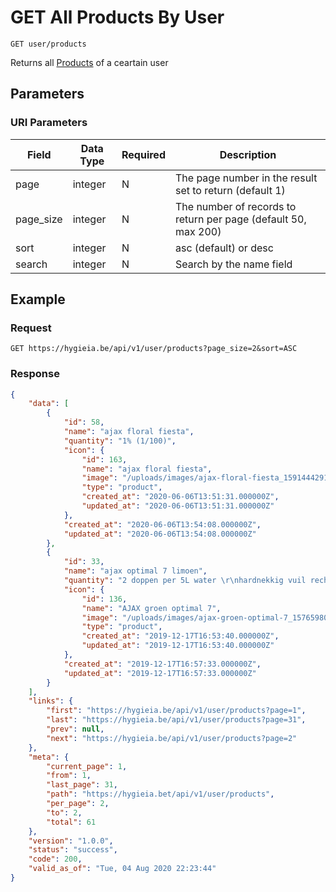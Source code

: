 # GET All Products By User

    GET user/products
    
Returns all [Products] of a ceartain user

## Parameters
### URI Parameters
Field | Data Type | Required | Description
--- | --- | --- | ---
page | integer | N | The page number in the result set to return (default 1)
page_size | integer | N | The number of records to return per page (default 50, max 200)
sort | integer | N | asc (default) or desc
search | integer | N | Search by the name field

## Example
### Request

    GET https://hygieia.be/api/v1/user/products?page_size=2&sort=ASC

### Response
``` json
{
    "data": [
        {
            "id": 58,
            "name": "ajax floral fiesta",
            "quantity": "1% (1/100)",
            "icon": {
                "id": 163,
                "name": "ajax floral fiesta",
                "image": "/uploads/images/ajax-floral-fiesta_1591444291.jpg",
                "type": "product",
                "created_at": "2020-06-06T13:51:31.000000Z",
                "updated_at": "2020-06-06T13:51:31.000000Z"
            },
            "created_at": "2020-06-06T13:54:08.000000Z",
            "updated_at": "2020-06-06T13:54:08.000000Z"
        },
        {
            "id": 33,
            "name": "ajax optimal 7 limoen",
            "quantity": "2 doppen per 5L water \r\nhardnekkig vuil rechtstreeks gebruik",
            "icon": {
                "id": 136,
                "name": "AJAX groen optimal 7",
                "image": "/uploads/images/ajax-groen-optimal-7_1576598020.jpg",
                "type": "product",
                "created_at": "2019-12-17T16:53:40.000000Z",
                "updated_at": "2019-12-17T16:53:40.000000Z"
            },
            "created_at": "2019-12-17T16:57:33.000000Z",
            "updated_at": "2019-12-17T16:57:33.000000Z"
        }
    ],
    "links": {
        "first": "https://hygieia.be/api/v1/user/products?page=1",
        "last": "https://hygieia.be/api/v1/user/products?page=31",
        "prev": null,
        "next": "https://hygieia.be/api/v1/user/products?page=2"
    },
    "meta": {
        "current_page": 1,
        "from": 1,
        "last_page": 31,
        "path": "https://hygieia.bet/api/v1/user/products",
        "per_page": 2,
        "to": 2,
        "total": 61
    },
    "version": "1.0.0",
    "status": "success",
    "code": 200,
    "valid_as_of": "Tue, 04 Aug 2020 22:23:44"
}
```

[Products]: products/README.md